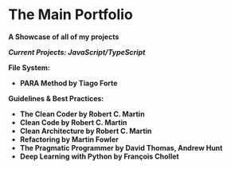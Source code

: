 # The Main Portfolio
**A Showcase of all of my projects**

***Current Projects: JavaScript/TypeScript***

**File System:**

- **PARA Method by Tiago Forte**

**Guidelines & Best Practices:**

 - **The Clean Coder by Robert C. Martin**
 - **Clean Code by Robert C. Martin**
 - **Clean Architecture by Robert C. Martin**
 - **Refactoring by Martin Fowler**
 - **The Pragmatic Programmer by David Thomas, Andrew Hunt**
 - **Deep Learning with Python by François Chollet**


